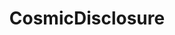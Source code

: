 ---
title: CosmicDisclosure
crosslinks:
- fringediscussion
- conspiracy
- autotldr
- holofractal
- aliens
- deepdreamers
- The_Donald
- politics
- hyperloop
- worldnews
---